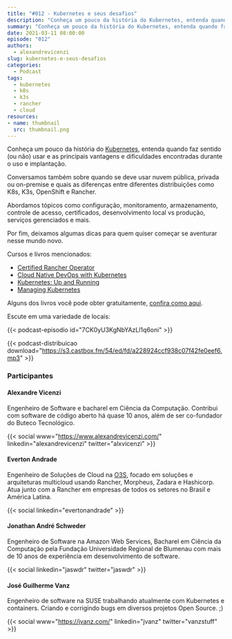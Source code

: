 ```yaml
---
title: "#012 - Kubernetes e seus desafios"
description: "Conheça um pouco da história do Kubernetes, entenda quando faz sentido (ou não) usar e as principais vantagens e dificuldades encontradas durante o uso e implantação."
summary: "Conheça um pouco da história do Kubernetes, entenda quando faz sentido (ou não) usar e as principais vantagens e dificuldades encontradas durante o uso e implantação."
date: 2021-03-11 08:00:00
episode: "012"
authors:
  - alexandrevicenzi
slug: kubernetes-e-seus-desafios
categories:
  - Podcast
tags:
  - kubernetes
  - k8s
  - k3s
  - rancher
  - cloud
resources:
- name: thumbnail
  src: thumbnail.png
---
```


Conheça um pouco da história do [Kubernetes][k8s], entenda quando faz sentido (ou não) usar e as principais vantagens e dificuldades encontradas durante o uso e implantação.

Conversamos também sobre quando se deve usar nuvem pública, privada ou on-premise e quais as diferenças entre diferentes distribuições como K8s, K3s, OpenShift e Rancher.

Abordamos tópicos como configuração, monitoramento, armazenamento, controle de acesso, certificados, desenvolvimento local vs produção, serviços gerenciados e mais.

Por fim, deixamos algumas dicas para quem quiser começar se aventurar nesse mundo novo.

Cursos e livros mencionados:

* [Certified Rancher Operator][K101]
* [Cloud Native DevOps with Kubernetes][cloud-native-devops]
* [Kubernetes: Up and Running][kubernetes-up]
* [Managing Kubernetes][managing-kubernetes]

Alguns dos livros você pode obter gratuitamente, [confira como aqui][free].

Escute em uma variedade de locais:

{{< podcast-episodio id="7CK0yU3KgNbYAzLl1q6oni" >}}

{{< podcast-distribuicao download="https://s3.castbox.fm/54/ed/fd/a228924ccf938c07f42fe0eef6.mp3" >}}

### Participantes

#### Alexandre Vicenzi

Engenheiro de Software e bacharel em Ciência da Computação. Contribui com software de código aberto há quase 10 anos, além de ser co-fundador do Buteco Tecnológico.

{{< social www="https://www.alexandrevicenzi.com/" linkedin="alexandrevicenzi" twitter="alxvicenzi" >}}

#### Everton Andrade

Engenheiro de Soluções de Cloud na [O3S][o3s], focado em soluções e arquiteturas multicloud usando Rancher, Morpheus, Zadara e Hashicorp. Atua junto com a Rancher em empresas de todos os setores no Brasil e América Latina.

{{< social linkedin="evertonandrade" >}}

#### Jonathan André Schweder

Engenheiro de Software na Amazon Web Services, Bacharel em Ciência da Computação pela Fundação Universidade Regional de Blumenau com mais de 10 anos de experiência em desenvolvimento de software.

{{< social linkedin="jaswdr" twitter="jaswdr" >}}

#### José Guilherme Vanz

Engenheiro de software na SUSE trabalhando atualmente com Kubernetes e containers. Criando e corrigindo bugs em diversos projetos Open Source. ;)

{{< social www="https://jvanz.com/" linkedin="jvanz" twitter="vanzstuff" >}}

[o3s]: https://www.o3s.com.br/
[k8s]: https://kubernetes.io/
[managing-kubernetes]: https://www.oreilly.com/library/view/managing-kubernetes/9781492033905/
[kubernetes-up]: https://www.oreilly.com/library/view/kubernetes-up-and/9781491935668/
[cloud-native-devops]: https://www.oreilly.com/library/view/cloud-native-devops/9781492040750/
[free]: https://butecotecnologico.com.br/livros-gratuitos-abril-2020/
[K101]: https://academy.rancher.com/courses/course-v1:RANCHER+K101+2019/about
